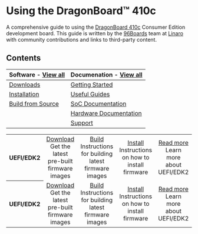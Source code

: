 # Using the DragonBoard™ 410c

A comprehensive guide to using the [DragonBoard 410c](https://www.96boards.org/products/ce/dragonboard410c/) Consumer Edition development board. This guide is written by the [96Boards](https://www.96boards.org) team at [Linaro](http://www.linaro.org) with community contributions and links to third-party content.

## Contents

| Software - [View all](Software/README.md)             | Documenation - [View all](Documentation/README.md)             | 
|:------------------------------------------------------|:---------------------------------------------------------------|
| [Downloads](Software/Downloads/README.md)             | [Getting Started](Documentation/GettingStarted/README.md)      |
| [Installation](Software/Installation/README.md)       | [Useful Guides](Documentation/Guides/README.md)                |
| [Build from Source](Software/BuildSource/README.md)   | [SoC Documentation](Documentation/AdditionalDocs/README.md)    |
|                                                       | [Hardware Documentation](Documentation/HardwareDocs/README.md) |
|                                                       | [Support](Documentation/Troubleshooting/README.md)             |



<table align="center">
<tr>
	<th>UEFI/EDK2</td>
	<td align="center"><a href="Firmware/Download.md">Download</a><br>Get the latest pre-built firmware images</td>
	<td align="center"><a href="Firmware/Build.md">Build</a><br>Instructions for building latest firmware images</td>
	<td align="center"><a href="Firmware/Install.md">Install</a><br>Instructions on how to install firmware</td>
	<td align="center"><a href="Firmware/README.md">Read more</a><br>Learn more about UEFI/EDK2</td>
</tr>
<tr>
	<th>UEFI/EDK2</td>
	<td align="center"><a href="Firmware/Download.md">Download</a><br>Get the latest pre-built firmware images</td>
	<td align="center"><a href="Firmware/Build.md">Build</a><br>Instructions for building latest firmware images</td>
	<td align="center"><a href="Firmware/Install.md">Install</a><br>Instructions on how to install firmware</td>
	<td align="center"><a href="Firmware/README.md">Read more</a><br>Learn more about UEFI/EDK2</td>
</tr>
</table>